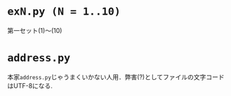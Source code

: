 
# `exN.py (N = 1..10)`

第一セット(1)〜(10)

# `address.py`

本家`address.py`じゃうまくいかない人用．弊害(?)としてファイルの文字コードはUTF-8になる.

